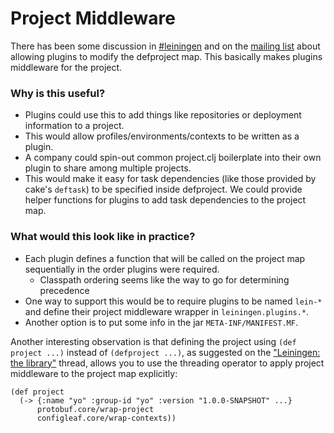 # Project Middleware

There has been some discussion in [#leiningen](http://lazybot.org/logs/#leiningen/2011-11-16) and on the [mailing list](http://groups.google.com/group/leiningen/browse_thread/thread/4b7cd2a998637ce8) about allowing plugins to modify the defproject map. This basically makes plugins middleware for the project.

### Why is this useful?

* Plugins could use this to add things like repositories or deployment information to a project.
* This would allow profiles/environments/contexts to be written as a plugin.
* A company could spin-out common project.clj boilerplate into their own plugin to share among multiple projects.
* This would make it easy for task dependencies (like those provided by cake's `deftask`) to be specified inside defproject. We could provide helper functions for plugins to add task dependencies to the project map.

### What would this look like in practice?

* Each plugin defines a function that will be called on the project map sequentially in the order plugins were required.
  * Classpath ordering seems like the way to go for determining precedence
* One way to support this would be to require plugins to be named `lein-*` and define their project middleware wrapper in `leiningen.plugins.*`.
* Another option is to put some info in the jar `META-INF/MANIFEST.MF`.

Another interesting observation is that defining the project using `(def project ...)` instead of `(defproject ...)`, as suggested on the ["Leiningen: the library"](http://groups.google.com/group/leiningen/msg/30b68971c7721038) thread, allows you to use the threading operator to apply project middleware to the project map explicitly:

    (def project 
      (-> {:name "yo" :group-id "yo" :version "1.0.0-SNAPSHOT" ...}
          protobuf.core/wrap-project
          configleaf.core/wrap-contexts))
